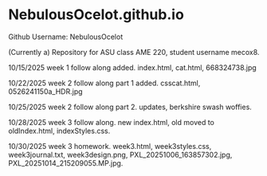 # NebulousOcelot.github.io
Github Username: NebulousOcelot

(Currently a) Repository for ASU class AME 220, student username mecox8.

10/15/2025 week 1 follow along added. index.html, cat.html, 668324738.jpg

10/22/2025 week 2 follow along part 1 added. csscat.html, 0526241150a_HDR.jpg

10/25/2025 week 2 follow along part 2. updates, berkshire swash woffies.

10/28/2025 week 3 follow along. new index.html, old moved to oldIndex.html, indexStyles.css.

10/30/2025 week 3 homework. week3.html, week3styles.css, week3journal.txt, week3design.png, PXL_20251006_163857302.jpg, PXL_20251014_215209055.MP.jpg.
